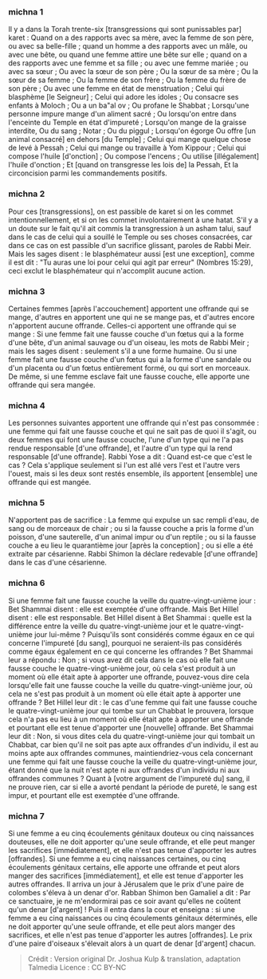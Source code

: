 
### michna 1
Il y a dans la Torah trente-six [transgressions qui sont punissables par] karet : Quand on a des rapports avec sa mère, avec la femme de son père, ou avec sa belle-fille ; quand un homme a des rapports avec un mâle, ou avec une bête, ou quand une femme attire une bête sur elle ; quand on a des rapports avec une femme et sa fille ; ou avec une femme mariée ; ou avec sa sœur ; Ou avec la sœur de son père ; Ou la sœur de sa mère ; Ou la sœur de sa femme ; Ou la femme de son frère ; Ou la femme du frère de son père ; Ou avec une femme en état de menstruation ; Celui qui blasphème [le Seigneur] ; Celui qui adore les idoles ; Ou consacre ses enfants à Moloch ; Ou a un ba"al ov ; Ou profane le Shabbat ; Lorsqu'une personne impure mange d'un aliment sacré ; Ou lorsqu'on entre dans l'enceinte du Temple en état d'impureté ; Lorsqu'on mange de la graisse interdite, Ou du sang ; Notar ; Ou du piggul ; Lorsqu'on égorge Ou offre [un animal consacré] en dehors [du Temple] ; Celui qui mange quelque chose de levé à Pessah ; Celui qui mange ou travaille à Yom Kippour ; Celui qui compose l'huile [d'onction] ; Ou compose l'encens ; Ou utilise [illégalement] l'huile d'onction ; Et [quand on transgresse les lois de] la Pessah, Et la circoncision parmi les commandements positifs.

### michna 2
Pour ces [transgressions], on est passible de karet si on les commet intentionnellement, et si on les commet involontairement à une hatat. S'il y a un doute sur le fait qu'il ait commis la transgression à un asham talui, sauf dans le cas de celui qui a souillé le Temple ou ses choses consacrées, car dans ce cas on est passible d'un sacrifice glissant, paroles de Rabbi Meir. Mais les sages disent : le blasphémateur aussi [est une exception], comme il est dit : "Tu auras une loi pour celui qui agit par erreur" (Nombres 15:29), ceci exclut le blasphémateur qui n'accomplit aucune action.

### michna 3
Certaines femmes [après l'accouchement] apportent une offrande qui se mange, d'autres en apportent une qui ne se mange pas, et d'autres encore n'apportent aucune offrande. Celles-ci apportent une offrande qui se mange : Si une femme fait une fausse couche d'un fœtus qui a la forme d'une bête, d'un animal sauvage ou d'un oiseau, les mots de Rabbi Meir ; mais les sages disent : seulement s'il a une forme humaine. Ou si une femme fait une fausse couche d'un fœtus qui a la forme d'une sandale ou d'un placenta ou d'un fœtus entièrement formé, ou qui sort en morceaux. De même, si une femme esclave fait une fausse couche, elle apporte une offrande qui sera mangée.

### michna 4
Les personnes suivantes apportent une offrande qui n'est pas consommée : une femme qui fait une fausse couche et qui ne sait pas de quoi il s'agit, ou deux femmes qui font une fausse couche, l'une d'un type qui ne l'a pas rendue responsable [d'une offrande], et l'autre d'un type qui la rend responsable [d'une offrande]. Rabbi Yose a dit : Quand est-ce que c'est le cas ? Cela s'applique seulement si l'un est allé vers l'est et l'autre vers l'ouest, mais si les deux sont restés ensemble, ils apportent [ensemble] une offrande qui est mangée.

### michna 5
N'apportent pas de sacrifice : La femme qui expulse un sac rempli d'eau, de sang ou de morceaux de chair ; ou si la fausse couche a pris la forme d'un poisson, d'une sauterelle, d'un animal impur ou d'un reptile ; ou si la fausse couche a eu lieu le quarantième jour [après la conception] ; ou si elle a été extraite par césarienne. Rabbi Shimon la déclare redevable [d'une offrande] dans le cas d'une césarienne.

### michna 6
Si une femme fait une fausse couche la veille du quatre-vingt-unième jour : Bet Shammai disent : elle est exemptée d'une offrande. Mais Bet Hillel disent : elle est responsable. Bet Hillel disent à Bet Shammai : quelle est la différence entre la veille du quatre-vingt-unième jour et le quatre-vingt-unième jour lui-même ? Puisqu'ils sont considérés comme égaux en ce qui concerne l'impureté [du sang], pourquoi ne seraient-ils pas considérés comme égaux également en ce qui concerne les offrandes ? Bet Shammai leur a répondu : Non ; si vous avez dit cela dans le cas où elle fait une fausse couche le quatre-vingt-unième jour, où cela s'est produit à un moment où elle était apte à apporter une offrande, pouvez-vous dire cela lorsqu'elle fait une fausse couche la veille du quatre-vingt-unième jour, où cela ne s'est pas produit à un moment où elle était apte à apporter une offrande ? Bet Hillel leur dit : le cas d'une femme qui fait une fausse couche le quatre-vingt-unième jour qui tombe sur un Chabbat le prouvera, lorsque cela n'a pas eu lieu à un moment où elle était apte à apporter une offrande et pourtant elle est tenue d'apporter une [nouvelle] offrande. Bet Shammai leur dit : Non, si vous dites cela du quatre-vingt-unième jour qui tombait un Chabbat, car bien qu'il ne soit pas apte aux offrandes d'un individu, il est au moins apte aux offrandes communes, maintiendriez-vous cela concernant une femme qui fait une fausse couche la veille du quatre-vingt-unième jour, étant donné que la nuit n'est apte ni aux offrandes d'un individu ni aux offrandes communes ? Quant à [votre argument de l'impureté du] sang, il ne prouve rien, car si elle a avorté pendant la période de pureté, le sang est impur, et pourtant elle est exemptée d'une offrande.

### michna 7
Si une femme a eu cinq écoulements génitaux douteux ou cinq naissances douteuses, elle ne doit apporter qu'une seule offrande, et elle peut manger les sacrifices [immédiatement], et elle n'est pas tenue d'apporter les autres [offrandes]. Si une femme a eu cinq naissances certaines, ou cinq écoulements génitaux certains, elle apporte une offrande et peut alors manger des sacrifices [immédiatement], et elle est tenue d'apporter les autres offrandes. Il arriva un jour à Jérusalem que le prix d'une paire de colombes s'éleva à un denar d'or.  Rabban Shimon ben Gamaliel a dit : Par ce sanctuaire, je ne m'endormirai pas ce soir avant qu'elles ne coûtent qu'un denar [d'argent] ! Puis il entra dans la cour et enseigna : si une femme a eu cinq naissances ou cinq écoulements génitaux déterminés, elle ne doit apporter qu'une seule offrande, et elle peut alors manger des sacrifices, et elle n'est pas tenue d'apporter les autres [offrandes]. Le prix d'une paire d'oiseaux s'élevait alors à un quart de denar [d'argent] chacun.

>Crédit : Version original Dr. Joshua Kulp & translation, adaptation Talmedia
>Licence : CC BY-NC